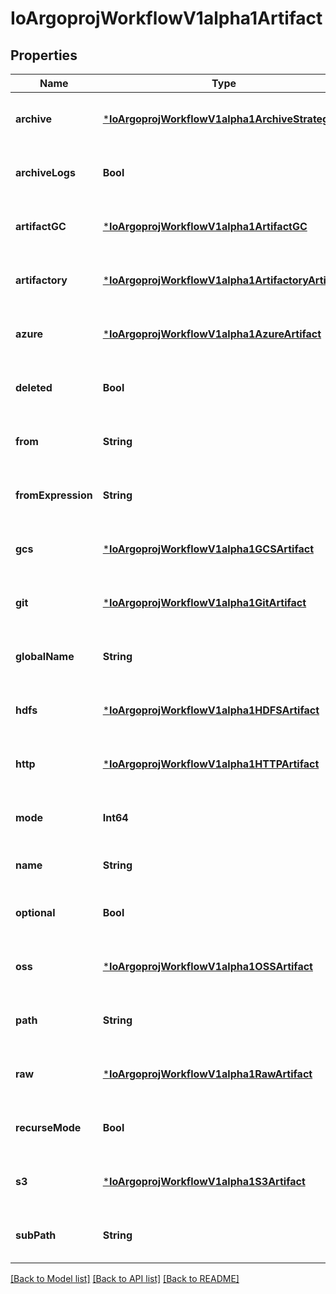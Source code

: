 # IoArgoprojWorkflowV1alpha1Artifact


## Properties
Name | Type | Description | Notes
------------ | ------------- | ------------- | -------------
**archive** | [***IoArgoprojWorkflowV1alpha1ArchiveStrategy**](IoArgoprojWorkflowV1alpha1ArchiveStrategy.md) |  | [optional] [default to nothing]
**archiveLogs** | **Bool** | ArchiveLogs indicates if the container logs should be archived | [optional] [default to nothing]
**artifactGC** | [***IoArgoprojWorkflowV1alpha1ArtifactGC**](IoArgoprojWorkflowV1alpha1ArtifactGC.md) |  | [optional] [default to nothing]
**artifactory** | [***IoArgoprojWorkflowV1alpha1ArtifactoryArtifact**](IoArgoprojWorkflowV1alpha1ArtifactoryArtifact.md) |  | [optional] [default to nothing]
**azure** | [***IoArgoprojWorkflowV1alpha1AzureArtifact**](IoArgoprojWorkflowV1alpha1AzureArtifact.md) |  | [optional] [default to nothing]
**deleted** | **Bool** | Has this been deleted? | [optional] [default to nothing]
**from** | **String** | From allows an artifact to reference an artifact from a previous step | [optional] [default to nothing]
**fromExpression** | **String** | FromExpression, if defined, is evaluated to specify the value for the artifact | [optional] [default to nothing]
**gcs** | [***IoArgoprojWorkflowV1alpha1GCSArtifact**](IoArgoprojWorkflowV1alpha1GCSArtifact.md) |  | [optional] [default to nothing]
**git** | [***IoArgoprojWorkflowV1alpha1GitArtifact**](IoArgoprojWorkflowV1alpha1GitArtifact.md) |  | [optional] [default to nothing]
**globalName** | **String** | GlobalName exports an output artifact to the global scope, making it available as &#39;{{io.argoproj.workflow.v1alpha1.outputs.artifacts.XXXX}} and in workflow.status.outputs.artifacts | [optional] [default to nothing]
**hdfs** | [***IoArgoprojWorkflowV1alpha1HDFSArtifact**](IoArgoprojWorkflowV1alpha1HDFSArtifact.md) |  | [optional] [default to nothing]
**http** | [***IoArgoprojWorkflowV1alpha1HTTPArtifact**](IoArgoprojWorkflowV1alpha1HTTPArtifact.md) |  | [optional] [default to nothing]
**mode** | **Int64** | mode bits to use on this file, must be a value between 0 and 0777 set when loading input artifacts. | [optional] [default to nothing]
**name** | **String** | name of the artifact. must be unique within a template&#39;s inputs/outputs. | [default to nothing]
**optional** | **Bool** | Make Artifacts optional, if Artifacts doesn&#39;t generate or exist | [optional] [default to nothing]
**oss** | [***IoArgoprojWorkflowV1alpha1OSSArtifact**](IoArgoprojWorkflowV1alpha1OSSArtifact.md) |  | [optional] [default to nothing]
**path** | **String** | Path is the container path to the artifact | [optional] [default to nothing]
**raw** | [***IoArgoprojWorkflowV1alpha1RawArtifact**](IoArgoprojWorkflowV1alpha1RawArtifact.md) |  | [optional] [default to nothing]
**recurseMode** | **Bool** | If mode is set, apply the permission recursively into the artifact if it is a folder | [optional] [default to nothing]
**s3** | [***IoArgoprojWorkflowV1alpha1S3Artifact**](IoArgoprojWorkflowV1alpha1S3Artifact.md) |  | [optional] [default to nothing]
**subPath** | **String** | SubPath allows an artifact to be sourced from a subpath within the specified source | [optional] [default to nothing]


[[Back to Model list]](../README.md#models) [[Back to API list]](../README.md#api-endpoints) [[Back to README]](../README.md)


